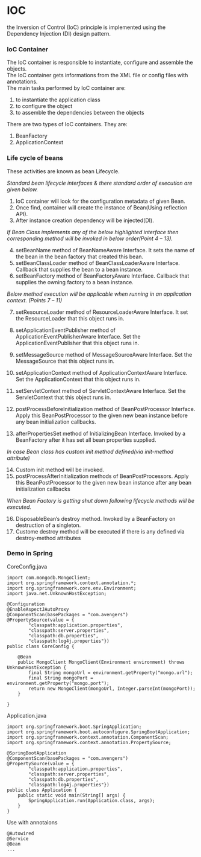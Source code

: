 # IOC

the Inversion of Control (IoC) principle is implemented using the Dependency Injection (DI) design pattern. <br>


### IoC Container

The IoC container is responsible to instantiate, configure and assemble the objects. <br>
The IoC container gets informations from the XML file or config files with annotations. <br>
The main tasks performed by IoC container are:

1. to instantiate the application class
2. to configure the object
3. to assemble the dependencies between the objects

There are two types of IoC containers. They are:

1. BeanFactory
2. ApplicationContext


### Life cycle of beans

These activities are known as bean Lifecycle.

*Standard bean lifecycle interfaces & there standard order of execution are given below.*

1. IoC container will look for the configuration metadata of given Bean.
2. Once find, container will create the instance of Bean(Using reflection API).
3. After instance creation dependency will be injected(DI).

*If Bean Class implements any of the below highlighted interface then corresponding method will be invoked in below order(Point 4 – 13).*

 4. setBeanName method of BeanNameAware Interface. It sets the name of the bean in the bean factory that created this bean.
 5. setBeanClassLoader method of BeanClassLoaderAware Interface. Callback that supplies the bean to a bean instance.
 6. setBeanFactory  method of BeanFactoryAware Interface. Callback that supplies the owning factory to a bean instance.

*Below method execution will be applicable when running in an application context. (Points 7 – 11)*

7. setResourceLoader  method of ResourceLoaderAware Interface. It set the ResourceLoader that this object runs in.
8. setApplicationEventPublisher  method of ApplicationEventPublisherAware Interface. Set the ApplicationEventPublisher that this object runs in.
9. setMessageSource method of MessageSourceAware Interface. Set the MessageSource that this object runs in.
10. setApplicationContext method of ApplicationContextAware Interface. Set the ApplicationContext that this object runs in.
11. setServletContext method of ServletContextAware Interface. Set the ServletContext that this object runs in.

12. postProcessBeforeInitialization method of BeanPostProcessor Interface. Apply this BeanPostProcessor to the given new bean instance before any bean initialization callbacks.
13. afterPropertiesSet method of InitializingBean Interface. Invoked by a BeanFactory after it has set all bean properties supplied.

*In case Bean class has custom init method defined(via init-method attribute)*

14. Custom init method will be invoked.
15. postProcessAfterInitialization methods of BeanPostProcessors. Apply this BeanPostProcessor to the given new bean instance after any bean initialization callbacks

*When Bean Factory is getting shut down following lifecycle methods will be executed.*

16. DisposableBean’s destroy method. Invoked by a BeanFactory on destruction of a singleton.
17. Custome destroy method will be executed if there is any defined via destroy-method attributes


### Demo in Spring

CoreConfig.java
```
import com.mongodb.MongoClient;
import org.springframework.context.annotation.*;
import org.springframework.core.env.Environment;
import java.net.UnknownHostException;

@Configuration
@EnableAspectJAutoProxy
@ComponentScan(basePackages = "com.avengers")
@PropertySource(value = {
        "classpath:application.properties",
        "classpath:server.properties",
        "classpath:db.properties",
        "classpath:log4j.properties"})
public class CoreConfig {

    @Bean
    public MongoClient MongoClient(Environment environment) throws UnknownHostException {
        final String mongoUrl = environment.getProperty("mongo.url");
        final String mongoPort = environment.getProperty("mongo.port");
        return new MongoClient(mongoUrl, Integer.parseInt(mongoPort));
    }

}
```

Application.java
```
import org.springframework.boot.SpringApplication;
import org.springframework.boot.autoconfigure.SpringBootApplication;
import org.springframework.context.annotation.ComponentScan;
import org.springframework.context.annotation.PropertySource;

@SpringBootApplication
@ComponentScan(basePackages = "com.avengers")
@PropertySource(value = {
        "classpath:application.properties",
        "classpath:server.properties",
        "classpath:db.properties",
        "classpath:log4j.properties"})
public class Application {
    public static void main(String[] args) {
        SpringApplication.run(Application.class, args);
    }
}
```

Use with annotaions
```
@Autowired
@Service
@Bean
...
```


